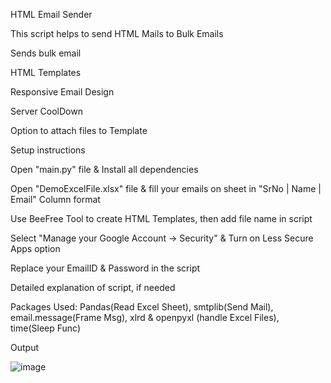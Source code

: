 
HTML Email Sender

This script helps to send HTML Mails to Bulk Emails


Sends bulk email

HTML Templates

Responsive Email Design

Server CoolDown

Option to attach files to Template

Setup instructions

Open "main.py" file & Install all dependencies

Open "DemoExcelFile.xlsx" file & fill your emails on sheet in "SrNo | Name | Email" Column format

Use BeeFree Tool to create HTML Templates, then add file name in script

Select "Manage your Google Account -> Security" & Turn on Less Secure Apps option

Replace your EmailID & Password in the script

Detailed explanation of script, if needed

Packages Used: Pandas(Read Excel Sheet), smtplib(Send Mail), email.message(Frame Msg), xlrd & openpyxl (handle Excel Files), time(Sleep Func)

Output

![image](https://user-images.githubusercontent.com/104532876/213906773-832a5a10-891b-440b-991a-8b7b7b3fd123.png)
